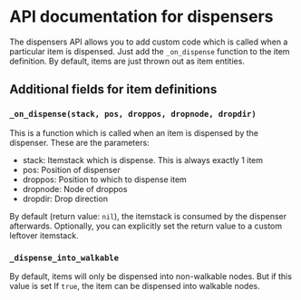# API documentation for dispensers

The dispensers API allows you to add custom code which is called when a
particular item is dispensed.
Just add the `_on_dispense` function to the item definition.
By default, items are just thrown out as item entities.

## Additional fields for item definitions

### `_on_dispense(stack, pos, droppos, dropnode, dropdir)`

This is a function which is called when an item is dispensed by the dispenser.
These are the parameters:

* stack: Itemstack which is dispense. This is always exactly 1 item
* pos: Position of dispenser
* droppos: Position to which to dispense item
* dropnode: Node of droppos
* dropdir: Drop direction

By default (return value: `nil`), the itemstack is consumed by the dispenser afterwards.
Optionally, you can explicitly set the return value to a custom leftover itemstack.

### `_dispense_into_walkable`

By default, items will only be dispensed into non-walkable nodes.
But if this value is set If `true`, the item can be dispensed into walkable nodes.
